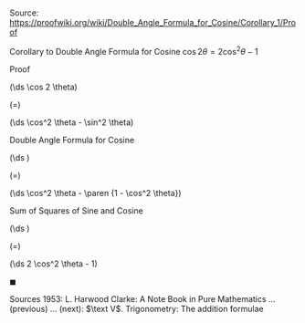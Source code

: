 # 

Source: https://proofwiki.org/wiki/Double_Angle_Formula_for_Cosine/Corollary_1/Proof

Corollary to Double Angle Formula for Cosine
$\cos 2 \theta = 2 \cos^2 \theta - 1$


Proof













\(\ds \cos 2 \theta\)

\(=\)







\(\ds \cos^2 \theta - \sin^2 \theta\)





Double Angle Formula for Cosine














\(\ds \)

\(=\)







\(\ds \cos^2 \theta - \paren {1 - \cos^2 \theta}\)





Sum of Squares of Sine and Cosine














\(\ds \)

\(=\)







\(\ds 2 \cos^2 \theta - 1\)









$\blacksquare$


Sources
1953: L. Harwood Clarke: A Note Book in Pure Mathematics ... (previous) ... (next): $\text V$. Trigonometry: The addition formulae




